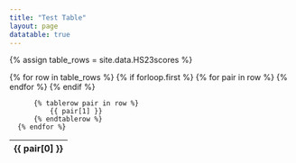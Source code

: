```yaml
---
title: "Test Table"
layout: page
datatable: true
---
```


 {% assign table_rows = site.data.HS23scores %}

  <table class="striped">
      {% for row in table_rows %}
          {% if forloop.first %}
              <thead>
              <tr>
                  {% for pair in row %}
                      <th>
                          {{ pair[0] }}
                      </th>
                  {% endfor %}
              </tr>
              </thead>
          {% endif %}

          {% tablerow pair in row %}
              {{ pair[1] }}
          {% endtablerow %}
      {% endfor %}
  </table>